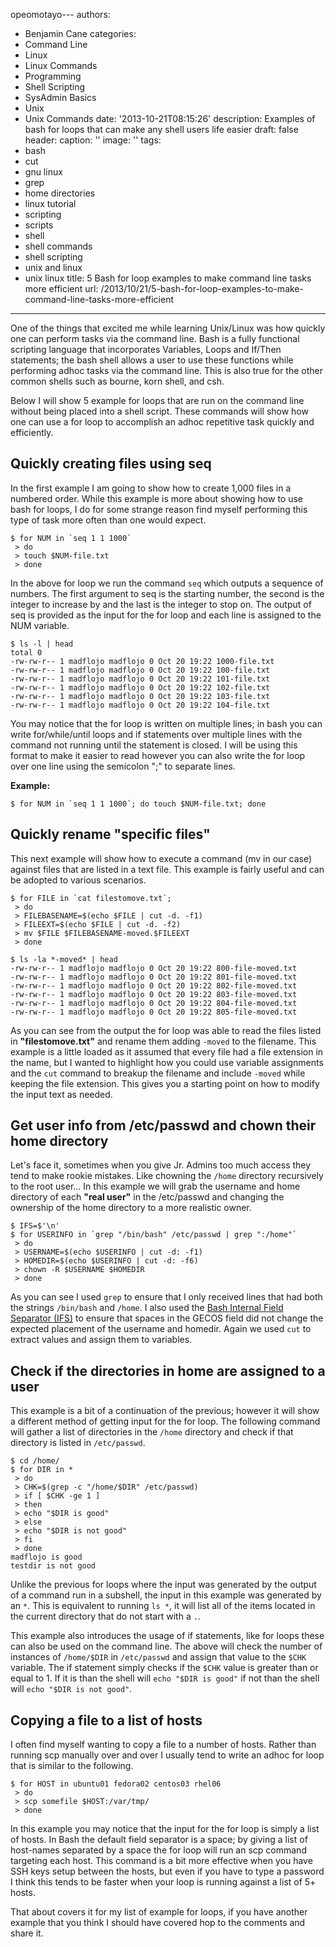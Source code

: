 opeomotayo---
authors:
- Benjamin Cane
categories:
- Command Line
- Linux
- Linux Commands
- Programming
- Shell Scripting
- SysAdmin Basics
- Unix
- Unix Commands
date: '2013-10-21T08:15:26'
description: Examples of bash for loops that can make any shell users life easier
draft: false
header:
  caption: ''
  image: ''
tags:
- bash
- cut
- gnu linux
- grep
- home directories
- linux tutorial
- scripting
- scripts
- shell
- shell commands
- shell scripting
- unix and linux
- unix linux
title: 5 Bash for loop examples to make command line tasks more efficient
url: /2013/10/21/5-bash-for-loop-examples-to-make-command-line-tasks-more-efficient

---

One of the things that excited me while learning Unix/Linux was how quickly one can perform tasks via the command line. Bash is a fully functional scripting language that incorporates Variables, Loops and If/Then statements; the bash shell allows a user to use these functions while performing adhoc tasks via the command line. This is also true for the other common shells such as bourne, korn shell, and csh.

Below I will show 5 example for loops that are run on the command line without being placed into a shell script. These commands will show how one can use a for loop to accomplish an adhoc repetitive task quickly and efficiently.

## Quickly creating files using seq

In the first example I am going to show how to create 1,000 files in a numbered order. While this example is more about showing how to use bash for loops, I do for some strange reason find myself performing this type of task more often than one would expect.

    $ for NUM in `seq 1 1 1000`
     > do
     > touch $NUM-file.txt
     > done

In the above for loop we run the command `seq` which outputs a sequence of numbers. The first argument to seq is the starting number, the second is the integer to increase by and the last is the integer to stop on. The output of seq is provided as the input for the for loop and each line is assigned to the NUM variable.

    $ ls -l | head 
    total 0
    -rw-rw-r-- 1 madflojo madflojo 0 Oct 20 19:22 1000-file.txt
    -rw-rw-r-- 1 madflojo madflojo 0 Oct 20 19:22 100-file.txt
    -rw-rw-r-- 1 madflojo madflojo 0 Oct 20 19:22 101-file.txt
    -rw-rw-r-- 1 madflojo madflojo 0 Oct 20 19:22 102-file.txt
    -rw-rw-r-- 1 madflojo madflojo 0 Oct 20 19:22 103-file.txt
    -rw-rw-r-- 1 madflojo madflojo 0 Oct 20 19:22 104-file.txt

You may notice that the for loop is written on multiple lines; in bash you can write for/while/until loops and if statements over multiple lines with the command not running until the statement is closed. I will be using this format to make it easier to read however you can also write the for loop over one line using the semicolon ";" to separate lines.

**Example:**

    $ for NUM in `seq 1 1 1000`; do touch $NUM-file.txt; done

## Quickly rename "specific files"

This next example will show how to execute a command (mv in our case) against files that are listed in a text file. This example is fairly useful and can be adopted to various scenarios.

    $ for FILE in `cat filestomove.txt`;
     > do
     > FILEBASENAME=$(echo $FILE | cut -d. -f1)
     > FILEEXT=$(echo $FILE | cut -d. -f2)
     > mv $FILE $FILEBASENAME-moved.$FILEEXT
     > done

    $ ls -la *-moved* | head
    -rw-rw-r-- 1 madflojo madflojo 0 Oct 20 19:22 800-file-moved.txt
    -rw-rw-r-- 1 madflojo madflojo 0 Oct 20 19:22 801-file-moved.txt
    -rw-rw-r-- 1 madflojo madflojo 0 Oct 20 19:22 802-file-moved.txt
    -rw-rw-r-- 1 madflojo madflojo 0 Oct 20 19:22 803-file-moved.txt
    -rw-rw-r-- 1 madflojo madflojo 0 Oct 20 19:22 804-file-moved.txt
    -rw-rw-r-- 1 madflojo madflojo 0 Oct 20 19:22 805-file-moved.txt

As you can see from the output the for loop was able to read the files listed in **"filestomove.txt"** and rename them adding `-moved` to the filename. This example is a little loaded as it assumed that every file had a file extension in the name, but I wanted to highlight how you could use variable assignments and the `cut` command to breakup the filename and include `-moved` while keeping the file extension. This gives you a starting point on how to modify the input text as needed.

## Get user info from /etc/passwd and chown their home directory

Let's face it, sometimes when you give Jr. Admins too much access they tend to make rookie mistakes. Like chowning the `/home` directory recursively to the root user... In this example we will grab the username and home directory of each **"real user"** in the /etc/passwd and changing the ownership of the home directory to a more realistic owner.

    $ IFS=$'\n'
    $ for USERINFO in `grep "/bin/bash" /etc/passwd | grep ":/home"`
     > do
     > USERNAME=$(echo $USERINFO | cut -d: -f1)
     > HOMEDIR=$(echo $USERINFO | cut -d: -f6)
     > chown -R $USERNAME $HOMEDIR
     > done

As you can see I used `grep` to ensure that I only received lines that had both the strings `/bin/bash` and `/home`. I also used the [Bash Internal Field Separator (IFS)](http://bencane.com/2011/09/20/bash-field-separator-variable/) to ensure that spaces in the GECOS field did not change the expected placement of the username and homedir. Again we used `cut` to extract values and assign them to variables.

## Check if the directories in home are assigned to a user

This example is a bit of a continuation of the previous; however it will show a different method of getting input for the for loop. The following command will gather a list of directories in the `/home` directory and check if that directory is listed in `/etc/passwd`.

    $ cd /home/
    $ for DIR in *
     > do
     > CHK=$(grep -c "/home/$DIR" /etc/passwd)
     > if [ $CHK -ge 1 ]
     > then
     > echo "$DIR is good"
     > else
     > echo "$DIR is not good"
     > fi
     > done
    madflojo is good
    testdir is not good

Unlike the previous for loops where the input was generated by the output of a command run in a subshell, the input in this example was generated by an `*`. This is equivalent to running `ls *`, it will list all of the items located in the current directory that do not start with a `.`.

This example also introduces the usage of if statements, like for loops these can also be used on the command line. The above will check the number of instances of `/home/$DIR` in `/etc/passwd` and assign that value to the `$CHK` variable. The if statement simply checks if the `$CHK` value is greater than or equal to 1. If it is than the shell will `echo "$DIR is good"` if not than the shell will `echo "$DIR is not good"`.

## Copying a file to a list of hosts

I often find myself wanting to copy a file to a number of hosts. Rather than running scp manually over and over I usually tend to write an adhoc for loop that is similar to the following.

    $ for HOST in ubuntu01 fedora02 centos03 rhel06
     > do
     > scp somefile $HOST:/var/tmp/
     > done

In this example you may notice that the input for the for loop is simply a list of hosts. In Bash the default field separator is a space; by giving a list of host-names separated by a space the for loop will run an scp command targeting each host. This command is a bit more effective when you have SSH keys setup between the hosts, but even if you have to type a password I think this tends to be faster when your loop is running against a list of 5+ hosts.

That about covers it for my list of example for loops, if you have another example that you think I should have covered hop to the comments and share it.
